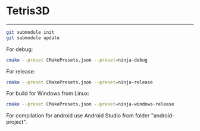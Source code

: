 # Tetris3D
----
```bash
git submodule init
git submodule update
```
For debug:
```bash
cmake --preset CMakePresets.json --preset=ninja-debug
```

For release:
```bash
cmake --preset CMakePresets.json --preset=ninja-release
```

For build for Windows from Linux:
```bash
cmake --preset CMakePresets.json --preset=ninja-windows-release
```

For compilation for android use Android Studio from folder "android-project".
